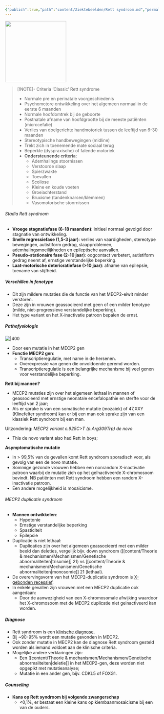 ```yaml
---
{"publish":true,"path":"content/Ziektebeelden/Rett syndroom.md","permalink":"/content/ziektebeelden/rett-syndroom/","title":"Rett syndroom","tags":["Klinische_genetica","Ziektebeeld"]}
---
```



<img width="200px" src="https:/i.imgur.com/9kMprQx.png"></img>


  > [!NOTE]- Criteria ‘Classic’ Rett syndrome
  > - Normale pre en perinatale voorgeschiedenis
  > - Psychomotore ontwikkeling over het algemeen normaal in de eerste 6 maanden
  > - Normale hoofdomtrek bij de geboorte
  > - Postnatale afname van hoofdgrootte bij de meeste patiënten (microcefalie)
  > - Verlies van doelgerichte handmotoriek tussen de leeftijd van 6-30 maanden
  > - Stereotypische handbewegingen (midline)
  > - Trekt zich in toenemende mate sociaal terug
  > - Beperkte (dyspraxische) of falende motoriek 
  > - **Ondersteunende criteria**:
  > 	- Ademhalings stoornissen
  > 	- Verstoorde slaap
  > 	- Spierzwakte
  > 	- Toevallen
  > 	- Scoliose
  > 	- Kleine en koude voeten
  > 	- Groeiachterstand
  > 	- Bruxisme (tandenknarsen/klemmen)
  > 	- Vasomotorische stoornissen



###### Stadia Rett syndroom
- **Vroege stagnatiefase (6-18 maanden)**: initieel normaal gevolgd door stagnatie van ontwikkeling.
- **Snelle regressiefase (1,5-3 jaar)**: verlies van vaardigheden, stereotype bewegingen, autistiform gedrag, slaapproblemen, ademhalingsmoeilijkheden en epileptische aanvallen.
- **Pseudo-stationaire fase (2-10 jaar)**: oogcontact verbetert, autistiform gedrag neemt af, ernstige verstandelijke beperking.
- **Laat-motorische deterioratiefase (>10 jaar)**: afname van epilepsie, toename van stijfheid.

##### Verschillen in fenotype
- Dit zijn mildere mutaties die de functie van het MECP2-eiwit minder verstoren. 
- Deze zijn in vrouwen geassocieerd met geen of een milder fenotype (milde, niet-progressieve verstandelijke beperking).
- Het type variant en het X-inactivatie patroon bepalen de ernst.

##### Pathofysiologie

![|400](https://i.imgur.com/eD9X9lT.png)
- Door een mutatie in het MECP2 gen
- **Functie MECP2 gen**: 
	- Transcriptieregulatie, met name in de hersenen. 
	- Overexpressie van genen die onvoldoende geremd worden. 
	- Transcriptieregulatie is een belangrijke mechanisme bij veel genen voor verstandelijke beperking. 

**Rett bij mannen?**
- MECP2 mutaties zijn over het algemeen lethaal in mannen of geassocieerd met ernstige neonatale encefalopathie en sterfte voor de leeftijd van 2 jaar;
- Als er sprake is van een somatische mutatie (mozaiek) of 47,XXY (Klinefelter syndroom) kan er bij een man ook sprake zijn van een klassiek Rett syndroom bij een man.

Uitzondering: *MECP2 variant c.925C>T (p.Arg309Trp) de novo*
- This de novo variant also had Rett in boys;

**Asymptomatische mutatie**
- In > 99,5% van de gevallen komt Rett syndroom sporadisch voor, als gevolg van een de novo mutatie. 
- Sommige gezonde vrouwen hebben een nonrandom X-inactivatie patroon waarbij de mutatie zich op het geïnactiveerde X-chromosoom bevindt. NB patiënten met Rett syndroom hebben een random X-inactivatie patroon. 
- Een andere mogelijkheid is mosaicisme.

###### MECP2 duplicatie syndroom
- **Mannen ontwikkelen**:
	- Hypotonie
	- Ernstige verstandelijke beperking
	- Spasticiteit
	- Epilepsie 
- Duplicatie is niet lethaal:
	- Duplicaties zijn over het algemeen geassocieerd met een milder beeld dan deleties, vergelijk bijv. down syndroom ([[content/Theorie & mechanismen/Mechanismen/Genetische abnormaliteiten\|trisomie]] 21) vs [[content/Theorie & mechanismen/Mechanismen/Genetische abnormaliteiten\|monosomie]] 21 (lethaal).
- De overervingsvorm van het MECP2-duplicatie syndroom is <u>X-gebonden recessief</u>. 
- In enkele gevallen zijn vrouwen met een MECP2 duplicatie ook aangedaan:
	- Door de aanwezigheid van een X-chromosomale afwijking waardoor het X-chromosoom met de MECP2 duplicatie niet geinactiveerd kan worden. 


##### Diagnose
- Rett syndroom is een <u>klinische diagnose</u>. 
- Bij ~90-95% wordt een mutatie gevonden in MECP2. 
- Ook zonder mutatie in MECP2 kan de diagnose Rett syndroom gesteld worden als iemand voldoet aan de klinische criteria.
- Mogelijke andere verklaringen zijn:
	- Een [[content/Theorie & mechanismen/Mechanismen/Genetische abnormaliteiten\|deletie]] in het MECP2-gen, deze worden niet opgepikt met mutatieanalyse;
	- Mutatie in een ander gen, bijv. CDKL5 of FOXG1.

##### Counseling
- **Kans op Rett syndroom bij volgende zwangerschap**
	- <0,1%, er bestaat een kleine kans op kiembaanmosaicisme bij een van de ouders.




